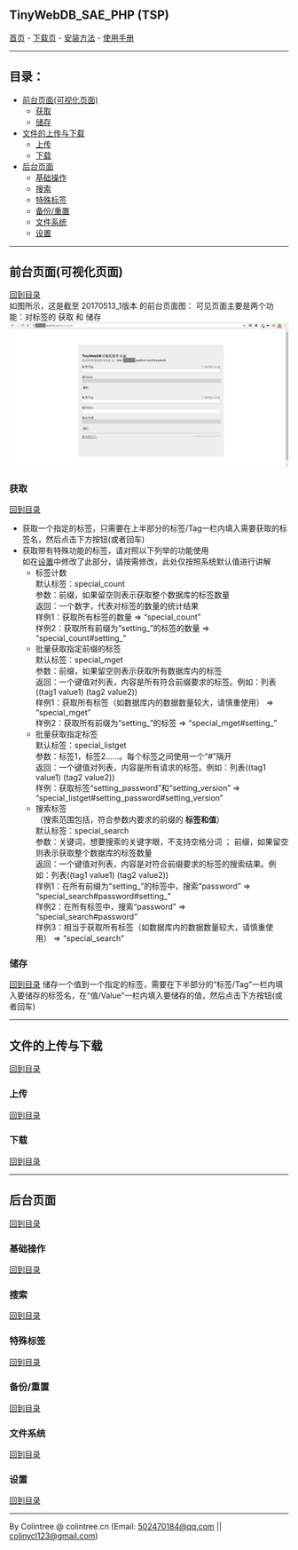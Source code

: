 <br>

## TinyWebDB_SAE_PHP (TSP)
[首页](/) - [下载页](下载页) - [安装方法](安装方法) - [使用手册](使用手册)
  
***
 
## 目录：
* [前台页面(可视化页面)](#%E5%89%8D%E5%8F%B0%E9%A1%B5%E9%9D%A2%E5%8F%AF%E8%A7%86%E5%8C%96%E9%A1%B5%E9%9D%A2)
  * [获取](#%E8%8E%B7%E5%8F%96)
  * [储存](#%E5%82%A8%E5%AD%98)
* [文件的上传与下载](#%E6%96%87%E4%BB%B6%E7%9A%84%E4%B8%8A%E4%BC%A0%E4%B8%8E%E4%B8%8B%E8%BD%BD)
  * [上传](#%E4%B8%8A%E4%BC%A0)
  * [下载](#%E4%B8%8B%E8%BD%BD)
* [后台页面](#%E5%90%8E%E5%8F%B0%E9%A1%B5%E9%9D%A2)
  * [基础操作](#%E5%9F%BA%E7%A1%80%E6%93%8D%E4%BD%9C)
  * [搜索](#%E6%90%9C%E7%B4%A2)
  * [特殊标签](#%E7%89%B9%E6%AE%8A%E6%A0%87%E7%AD%BE)
  * [备份/重置](#%E5%A4%87%E4%BB%BD%E9%87%8D%E7%BD%AE)
  * [文件系统](#%E6%96%87%E4%BB%B6%E7%B3%BB%E7%BB%9F)
  * [设置](#%E8%AE%BE%E7%BD%AE)
  
***
  
## 前台页面(可视化页面)
[回到目录](#%E7%9B%AE%E5%BD%95)  
如图所示，这是截至 20170513_1版本 的前台页面图：
可见页面主要是两个功能：对标签的 获取 和 储存  
![](image/%E4%BD%BF%E7%94%A8%E6%96%B9%E6%B3%95---%E5%8A%9F%E8%83%BD%E4%BB%8B%E7%BB%8D/front.png)

### 获取
[回到目录](#%E7%9B%AE%E5%BD%95)
* 获取一个指定的标签，只需要在上半部分的标签/Tag一栏内填入需要获取的标签名，然后点击下方按钮(或者回车)
* 获取带有特殊功能的标签，请对照以下列举的功能使用  
  如在[设置](#%E7%89%B9%E6%AE%8A%E6%A0%87%E7%AD%BE)中修改了此部分，请按需修改，此处仅按照系统默认值进行讲解
  * 标签计数  
    默认标签：special_count  
    参数：前缀，如果留空则表示获取整个数据库的标签数量  
    返回：一个数字，代表对标签的数量的统计结果  
    样例1：获取所有标签的数量 => “special_count”  
    样例2：获取所有前缀为“setting_”的标签的数量 => “special_count#setting_”
  * 批量获取指定前缀的标签  
    默认标签：special_mget  
    参数：前缀，如果留空则表示获取所有数据库内的标签  
    返回：一个键值对列表，内容是所有符合前缀要求的标签。例如：列表((tag1 value1) (tag2 value2))  
    样例1：获取所有标签（如数据库内的数据数量较大，请慎重使用） => “special_mget”  
    样例2：获取所有前缀为“setting_”的标签 => “special_mget#setting_”
  * 批量获取指定标签  
    默认标签：special_listget  
    参数：标签1，标签2……。每个标签之间使用一个“#”隔开  
    返回：一个键值对列表，内容是所有请求的标签。例如：列表((tag1 value1) (tag2 value2))  
    样例：获取标签“setting_password”和“setting_version” => “special_listget#setting_password#setting_version”
  * 搜索标签  
    （搜索范围包括，符合参数内要求的前缀的 **标签和值**）  
    默认标签：special_search  
    参数：关键词，想要搜索的关键字眼，不支持空格分词 ； 前缀，如果留空则表示获取整个数据库的标签数量  
    返回：一个键值对列表，内容是对符合前缀要求的标签的搜索结果。例如：列表((tag1 value1) (tag2 value2))  
    样例1：在所有前缀为“setting_”的标签中，搜索“password” => “special_search#password#setting_”  
    样例2：在所有标签中，搜索“password” => “special_search#password”  
    样例3：相当于获取所有标签（如数据库内的数据数量较大，请慎重使用） => “special_search”

### 储存
[回到目录](#%E7%9B%AE%E5%BD%95)
储存一个值到一个指定的标签，需要在下半部分的“标签/Tag”一栏内填入要储存的标签名，在“值/Value”一栏内填入要储存的值，然后点击下方按钮(或者回车)
  
***
  
## 文件的上传与下载
[回到目录](#%E7%9B%AE%E5%BD%95)
### 上传
[回到目录](#%E7%9B%AE%E5%BD%95)
### 下载
[回到目录](#%E7%9B%AE%E5%BD%95)
  
***
  
## 后台页面
[回到目录](#%E7%9B%AE%E5%BD%95)
### 基础操作
[回到目录](#%E7%9B%AE%E5%BD%95)
### 搜索
[回到目录](#%E7%9B%AE%E5%BD%95)
### 特殊标签
[回到目录](#%E7%9B%AE%E5%BD%95)
### 备份/重置
[回到目录](#%E7%9B%AE%E5%BD%95)
### 文件系统
[回到目录](#%E7%9B%AE%E5%BD%95)
### 设置
[回到目录](#%E7%9B%AE%E5%BD%95)
  
***
  
By Colintree @ colintree.cn (Email: 502470184@qq.com \|\| colinycl123@gmail.com)
